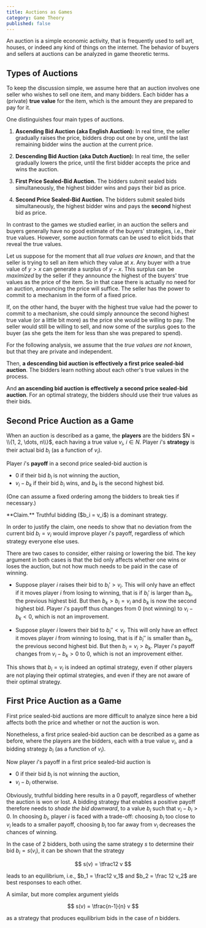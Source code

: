 ```yaml
---
title: Auctions as Games
category: Game Theory
published: false
---
```


An auction is a simple economic activity, that is frequently used to
sell art, houses, or indeed any kind of things on the internet.
The behavior of buyers and sellers at auctions can be analyzed in
game theoretic terms.

##  Types of Auctions

To keep the discussion simple, we assume here that an auction involves
one seller who wishes to sell one item, and many bidders.
Each bidder has a (private) **true value** for the item,
which is the amount they are prepared to pay for it.

<div class="note" markdown="1">
One distinguishes four main types of auctions.

1. **Ascending Bid Auction (aka English Auction):** In real time,
the seller gradually raises the price, bidders drop out one by one,
until the last remaining bidder wins the auction at the current price.

2. **Descending Bid Auction (aka Dutch Auction):** In real time,
the seller gradually lowers the price, until the first bidder
accepts the price and wins the auction.

3. **First Price Sealed-Bid Auction.**
The bidders submit sealed bids simultaneously, the highest bidder wins
and pays their bid as price.

3. **Second Price Sealed-Bid Auction.**
The bidders submit sealed bids simultaneously, the highest bidder wins
and pays the **second** highest bid as price.
</div>

In contrast to the games we studied earlier, in an auction the sellers
and buyers generally have no good estimate of the buyers' strategies,
i.e., their true values.
However, some auction formats can be used to elicit bids that reveal
the true values.

Let us suppose for the moment that all _true values are known_, and that
the seller is trying to sell an item which they value at $x$. 
Any buyer with a true value of $y > x$ can generate a surplus of $y - x$.
This surplus can be _maximized_ by the seller if they
announce the highest of the buyers' true values as the price of the
item.  So in that case there is actually no need for an auction,
announcing the price will suffice.  The seller has the power
to commit to a mechanism in the form of a fixed price.

If, on the other hand, the buyer with the highest true value had the
power to commit to a mechanism, she could simply announce the second
highest true value (or a little bit more) as the price she would be
willing to pay.  The seller would still be willing to sell, and now
some of the surplus goes to the buyer (as she gets the item for less
than she was prepared to spend).

For the following analysis, we assume that the _true values are not known_,
but that they are private and independent.

Then, **a descending bid auction is effectively a first price sealed-bid
auction**.  The bidders learn nothing about each other's true values in
the process.

And **an ascending bid auction is effectively a second price sealed-bid
auction**.  For an optimal strategy, the bidders should use their true
values as their bids.

## Second Price Auction as a Game

When an auction is described as a game, the **players** are the bidders $N
= \\{1, 2, \dots, n\\}$, each having a true value $v_i$, $i \in N$.
Player $i$'s **strategy** is their actual bid $b_i$ (as a function of $v_i$).

Player $i$'s **payoff** in a second price sealed-bid auction is

* $0$ if their bid $b_i$ is not winning the auction,
* $v_i - b_k$ if their bid $b_i$ wins, and $b_k$ is the second highest bid.

(One can assume a fixed ordering among the bidders to break ties if necessary.)

<div class="note" markdown="1">
**Claim.** Truthful bidding ($b_i = v_i$) is a dominant strategy.
</div>

In order to justify the claim, one needs to show that no deviation
from the current bid $b_i = v_i$ would improve player $i$'s payoff,
regardless of which strategy everyone else uses.

There are two cases to consider, either raising or lowering the bid.
The key argument in both cases is that the bid only affects whether one wins or
loses the auction, but not how much needs to be paid in the case of winning.

* Suppose player $i$ raises their bid to $b_i' > v_i$.
This will only have an effect if it moves player $i$ from losing to winning,
that is if $b_i'$ is larger than $b_k$, the previous highest bid.
But then $b_k > b_i = v_i$ and $b_k$ is now the second highest bid.
Player $i$'s payoff thus changes from $0$ (not winning) to $v_i - b_k < 0$,
which is not an improvement.

* Suppose player $i$ lowers their bid to $b_i'' < v_i$.
This will only have an effect it moves player $i$ from winning to losing,
that is if $b_i''$ is smaller than $b_k$, the previous second highest bid.
But then $b_i = v_i > b_k$.  Player $i$'s payoff changes from $v_i - b_k > 0$
to $0$, which is not an improvement either.

This shows that $b_i = v_i$ is indeed an optimal strategy, even if
other players are not playing their optimal strategies, and even if
they are not aware of their optimal strategy.

## First Price Auction as a Game

First price sealed-bid auctions are more difficult to analyze
since here a bid affects both the price and whether or not the auction is won.

Nonetheless, a first price sealed-bid auction can be described as a game
as before, where the players are the bidders, each with a true value $v_i$,
and a bidding strategy $b_i$ (as a function of $v_i$).

Now player $i$'s payoff in a first price sealed-bid auction  is

* $0$ if their bid $b_i$ is not winning the auction,
* $v_i - b_i$ otherwise.

Obviously, truthful bidding here results in a $0$ payoff, regardless of
whether the auction is won or lost.  A bidding strategy that enables a
positive payoff therefore needs to _shade the bid downward_, to a value
$b_i$ such that $v_i - b_i > 0$.  In choosing $b_i$, player $i$ is
faced with a trade-off: choosing $b_i$ too close to $v_i$ leads to a
smaller payoff, choosing $b_i$ too far away from $v_i$ decreases the
chances of winning.

In the case of $2$ bidders, both using the same strategy $s$
to determine their bid $b_i = s(v_i)$, it can be shown
that the strategy

$$
s(v) = \tfrac12 v
$$

leads to an equilibrium, i.e., $b_1 = \frac12 v_1$ and $b_2 = \frac 12 v_2$
are best responses to each other.

A similar, but more complex argument yields

$$
s(v) = \tfrac{n-1}{n} v
$$

as a strategy that produces equilibrium bids in the case of $n$ bidders.
